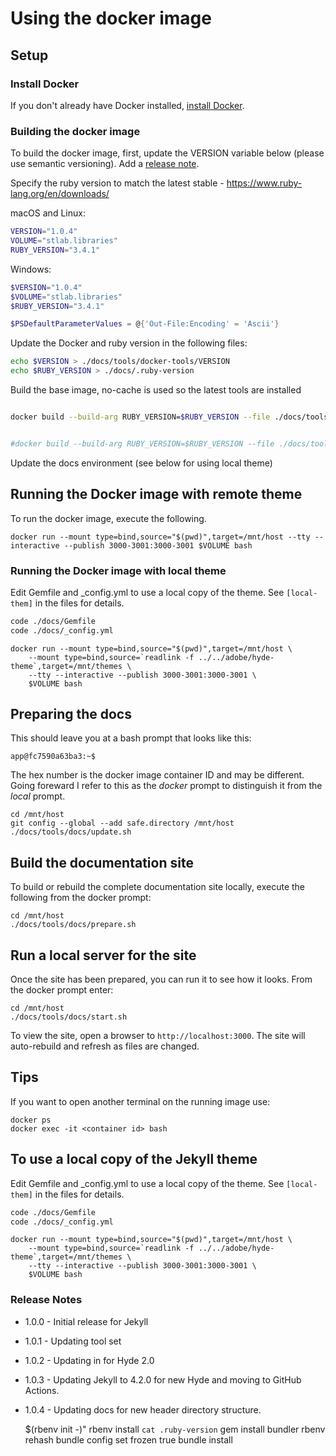 # Using the docker image

## Setup

### Install Docker
If you don't already have Docker installed, [install Docker](https://docs.docker.com/get-docker/).

### Building the docker image

To build the docker image, first, update the VERSION variable below (please use semantic versioning). Add a [release note](#release-notes).

Specify the ruby version to match the latest stable - https://www.ruby-lang.org/en/downloads/

macOS and Linux:

```bash
VERSION="1.0.4"
VOLUME="stlab.libraries"
RUBY_VERSION="3.4.1"
```

Windows:

```powershell
$VERSION="1.0.4"
$VOLUME="stlab.libraries"
$RUBY_VERSION="3.4.1"

$PSDefaultParameterValues = @{'Out-File:Encoding' = 'Ascii'}
```

Update the Docker and ruby version in the following files:

```bash
echo $VERSION > ./docs/tools/docker-tools/VERSION
echo $RUBY_VERSION > ./docs/.ruby-version
```

Build the base image, no-cache is used so the latest tools are installed

```bash

docker build --build-arg RUBY_VERSION=$RUBY_VERSION --file ./docs/tools/docker-tools/Dockerfile --tag $VOLUME . --no-cache


#docker build --build-arg RUBY_VERSION=$RUBY_VERSION --file ./docs/tools/docker-tools/Dockerfile --target base --tag $VOLUME . --no-cache
```

Update the docs environment (see below for using local theme)

<!-- old>
```bash
docker run --mount type=bind,source="$(pwd)",target=/mnt/host --tty --interactive $VOLUME bash
```

At the docker prompt, execute the following:

```
cd /mnt/host
git config --global --add safe.directory /mnt/host
./docs/tools/docs/update.sh --lock
exit
```

Build the final image

```bash
docker build --build-arg RUBY_VERSION=$RUBY_VERSION --file ./docs/tools/docker-tools/Dockerfile --target full --tag $VOLUME .
```
<!-- old -->

## Running the Docker image with remote theme

To run the docker image, execute the following.

```
docker run --mount type=bind,source="$(pwd)",target=/mnt/host --tty --interactive --publish 3000-3001:3000-3001 $VOLUME bash
```

### Running the Docker image with local theme

Edit Gemfile and _config.yml to use a local copy of the theme. See `[local-them]` in the files for details.

```bash
code ./docs/Gemfile
code ./docs/_config.yml
```

```
docker run --mount type=bind,source="$(pwd)",target=/mnt/host \
    --mount type=bind,source=`readlink -f ../../adobe/hyde-theme`,target=/mnt/themes \
    --tty --interactive --publish 3000-3001:3000-3001 \
    $VOLUME bash
```

## Preparing the docs

This should leave you at a bash prompt that looks like this:

```
app@fc7590a63ba3:~$
```

The hex number is the docker image container ID and may be different. Going foreward I refer to this as the _docker_ prompt to distinguish it from the _local_ prompt.

```
cd /mnt/host
git config --global --add safe.directory /mnt/host
./docs/tools/docs/update.sh
```

## Build the documentation site

To build or rebuild the complete documentation site locally, execute the following from the docker prompt:

```
cd /mnt/host
./docs/tools/docs/prepare.sh
```

## Run a local server for the site

Once the site has been prepared, you can run it to see how it looks. From the docker prompt enter:

```
cd /mnt/host
./docs/tools/docs/start.sh
```

To view the site, open a browser to `http://localhost:3000`. The site will auto-rebuild and refresh as files are changed.

## Tips

If you want to open another terminal on the running image use:

```
docker ps
docker exec -it <container id> bash
```

## To use a local copy of the Jekyll theme

Edit Gemfile and _config.yml to use a local copy of the theme. See `[local-them]` in the files for details.

```bash
code ./docs/Gemfile
code ./docs/_config.yml
```

```
docker run --mount type=bind,source="$(pwd)",target=/mnt/host \
    --mount type=bind,source=`readlink -f ../../adobe/hyde-theme`,target=/mnt/themes \
    --tty --interactive --publish 3000-3001:3000-3001 \
    $VOLUME bash
```

### Release Notes

- 1.0.0 - Initial release for Jekyll
- 1.0.1 - Updating tool set
- 1.0.2 - Updating in for Hyde 2.0
- 1.0.3 - Updating Jekyll to 4.2.0 for new Hyde and moving to GitHub Actions.
- 1.0.4 - Updating docs for new header directory structure.



   $(rbenv init -)"
    rbenv install `cat .ruby-version`
    gem install bundler
    rbenv rehash
    bundle config set frozen true
    bundle install

